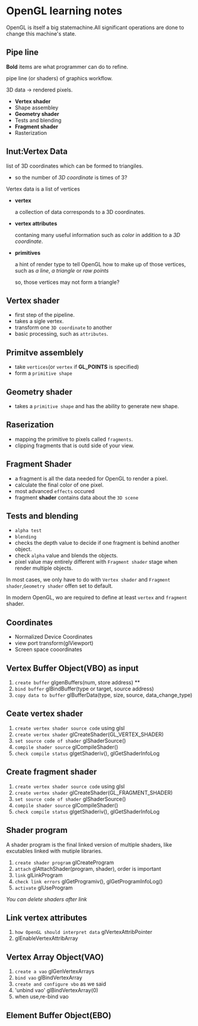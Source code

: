 # OpenGL learning notes

OpenGL is itself a big statemachine.All significant operations are done to change this machine's state.

## **Pipe line**

**Bold** items are what programmer can do to refine.

pipe line (or shaders) of graphics workflow.

3D data -> rendered pixels.

- **Vertex shader**
- Shape assembley
- **Geometry shader**
- Tests and blending
- **Fragment shader**
- Rasterization

## **Inut:Vertex Data**

list of 3D coordinates which can be formed to triangiles.

- so the number of *3D coordinate* is times of 3?

Vertex data is a list of vertices

- **vertex**

    a collection of data corresponds to a 3D coordinates.

- **vertex attributes**

  contaning many useful information such as *color* in addition to a *3D coordinate*.

- **primitives**

    a hint of render type to tell OpenGL how to make up of those vertices, such as *a line*, *a triangle* or *raw points*

    so, those vertices may not form a triangle?

## **Vertex shader**

- first step of the pipeline.
- takes a sigle vertex.
- transform one `3D coordinate` to another
- basic processing, such as `attributes`.

## **Primitve assemblely**

- take `vertices`(or `vertex` if **GL_POINTS** is specified)
- form a `primitive shape`
  
## **Geometry shader**

- takes a `primitive shape` and has the ability to generate new shape.

## **Raserization**

- mapping the primitive to pixels called `fragments`.
- clipping fragments that is outd side of your view.

## **Fragment Shader**

- a fragment is all the data needed for OpenGL to render a pixel.
- calculate the final color of one pixel.
- most advanced `effects` occured
- fragment **shader** contains data about the `3D scene`

## **Tests and blending**

- `alpha test`
- `blending`
- checks the depth value to decide if one fragment is behind another object.
- check `alpha` value and blends the objects.
- pixel value may entirely different with `Fragment shader` stage when render multiple objects.

In most cases, we only have to do with `Vertex shader` and `Fragment shader`,`Geometry shader` offen set to default.

In modern OpenGL, wo are required to define at least `vertex` and `fragment` shader.

## **Coordinates**

- Normalized Device Coordinates
- view port transform(glViewport)
- Screen space cooordinates

## **Vertex Buffer Object(VBO)** as input

1. `create buffer` glgenBuffers(num, store address) **
2. `bind buffer` glBindBuffer(type or target, source address)
3. `copy data to buffer` glBufferData(type, size, source, data_change_type)

## **Ceate vertex shader**

1. `create vertex shader source code` using glsl
2. `create vertex shader` glCreateShader(GL_VERTEX_SHADER)
3. `set source code of shader` glShaderSource()
4. `compile shader source` glCompileShader()
5. `check compile status` glgetShaderiv(), glGetShaderInfoLog

## **Create fragment shader**

1. `create vertex shader source code` using glsl
2. `create vertex shader` glCreateShader(GL_FRAGMENT_SHADER)
3. `set source code of shader` glShaderSource()
4. `compile shader source` glCompileShader()
5. `check compile status` glgetShaderiv(), glGetShaderInfoLog

## **Shader program**

A shader program is the final linked version of multiple shaders, like excutables linked with mutiple libraries.

1. `create shader program` glCreateProgram
2. `attach` glAttachShader(program, shader), order is important
3. `link` glLinkProgram
4. `check link errors` glGetProgramiv(), glGetProgramInfoLog()
5. `activate` glUseProgram

*You can delete shaders after link*

## **Link vertex attributes**

1. `how OpenGL should interpret data` glVertexAttribPointer
2. glEnableVertexAttribArray

## **Vertex Array Object(VAO)**

1. `create a vao` glGenVertexArrays
2. `bind vao` glBindVertexArray
3. `create and configure vbo` as we said
4. 'unbind vao' glBindVertexArray(0)
5. when use,re-bind vao

## **Element Buffer Object(EBO)**
